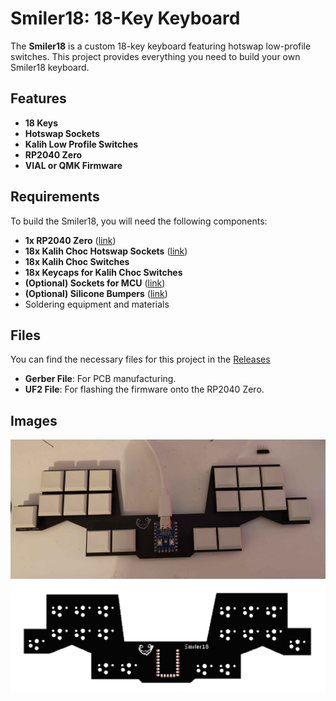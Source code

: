 # Smiler18: 18-Key Keyboard

The **Smiler18** is a custom 18-key keyboard featuring hotswap low-profile switches. This project provides everything you need to build your own Smiler18 keyboard.

## Features
- **18 Keys**
- **Hotswap Sockets**
- **Kalih Low Profile Switches**
- **RP2040 Zero**
- **VIAL or QMK Firmware**

## Requirements
To build the Smiler18, you will need the following components:
- **1x RP2040 Zero** ([link](https://de.aliexpress.com/item/1005005106645508.html?spm=a2g0o.order_list.order_list_main.79.126b5c5fcnu92V&gatewayAdapt=glo2deu))
- **18x Kalih Choc Hotswap Sockets** ([link](https://de.aliexpress.com/item/1005006610506123.html?spm=a2g0o.order_list.order_list_main.33.451d5c5f76XTpe&gatewayAdapt=glo2deu))
- **18x Kalih Choc Switches**
- **18x Keycaps for Kalih Choc Switches**
- **(Optional) Sockets for MCU** ([link](https://de.aliexpress.com/item/4001122376295.html?spm=a2g0o.order_list.order_list_main.119.46335c5fZQ0dM3&gatewayAdapt=glo2deu))
- **(Optional) Silicone Bumpers** ([link](https://de.aliexpress.com/item/1005002619943801.html?spm=a2g0o.order_list.order_list_main.124.46335c5fZQ0dM3&gatewayAdapt=glo2deu))
- Soldering equipment and materials

## Files
You can find the necessary files for this project in the [Releases](https://github.com/wintroydev/Smiler18/releases/tag/main)
- **Gerber File**: For PCB manufacturing.
- **UF2 File**: For flashing the firmware onto the RP2040 Zero.

## Images
![Done](images/done.jpg)
![p](images/p.png)
